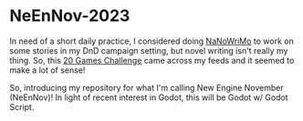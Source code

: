 # NeEnNov-2023

In need of a short daily practice, I considered doing [NaNoWriMo](https://nanowrimo.org/about-nano) to work on some stories in my DnD campaign setting, but novel writing isn't really my thing. So, this [20 Games Challenge](https://20_games_challenge.gitlab.io/) came across my feeds and it seemed to make a lot of sense!

So, introducing my repository for what I'm calling New Engine November (NeEnNov)! In light of recent interest in Godot, this will be Godot w/ Godot Script.

